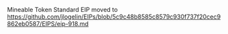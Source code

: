 Mineable Token Standard EIP
moved to https://github.com/jlogelin/EIPs/blob/5c9c48b8585c8579c930f737f20cec9862eb0587/EIPS/eip-918.md

